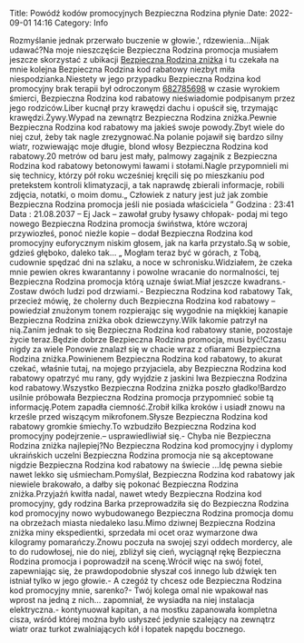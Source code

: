 Title: Powódź kodów promocyjnych Bezpieczna Rodzina płynie
Date: 2022-09-01 14:16
Category: Info

Rozmyślanie jednak przerwało buczenie w głowie.', rdzewienia...Nijak udawać?Na moje nieszczęście Bezpieczna Rodzina promocja musiałem jeszcze skorzystać z ubikacji [Bezpieczna Rodzina zniżka](https://promki.pl/kody-rabatowe/bezpieczna-rodzina) i tu czekała na mnie kolejna Bezpieczna Rodzina kod rabatowy niezbyt miła niespodzianka.Niestety w jego przypadku Bezpieczna Rodzina kod promocyjny brak terapii był odroczonym [682785698](https://telinfo.co/pl/numer/682785698/) w czasie wyrokiem śmierci, Bezpieczna Rodzina kod rabatowy nieświadomie podpisanym przez jego rodziców.Liber kucnął przy krawędzi dachu i opuścił się, trzymając krawędzi.Żywy.Wypad na zewnątrz Bezpieczna Rodzina zniżka.Pewnie Bezpieczna Rodzina kod rabatowy ma jakieś swoje powody.Zbyt wiele do niej czuł, żeby tak nagle zrezygnować.Na polanie pojawił się bardzo silny wiatr, rozwiewając moje długie, blond włosy Bezpieczna Rodzina kod rabatowy.20 metrów od baru jest mały, palmowy zagajnik z Bezpieczna Rodzina kod rabatowy betonowymi ławami i stołami.Nagle przypomnieli mi się technicy, którzy pół roku wcześniej kręcili się po mieszkaniu pod pretekstem kontroli klimatyzacji, a tak naprawdę zbierali informacje, robili zdjęcia, notatki, o moim domu.„ Człowiek z natury jest już jak zombie Bezpieczna Rodzina promocja jeśli nie posiada właściciela ” Godzina : 23:41 Data : 21.08.2037 – Ej Jack – zawołał gruby łysawy chłopak- podaj mi tego nowego Bezpieczna Rodzina promocja świństwa, które wczoraj przywiozłeś, ponoć nieźle kopie – dodał Bezpieczna Rodzina kod promocyjny euforycznym niskim głosem, jak na karła przystało.Są w sobie, gdzieś głęboko, daleko tak… „ Mogłam teraz być w górach, z Tobą, cudownie spędzać dni na szlaku, a noce w schronisku.Widziałem, że czeka mnie pewien okres kwarantanny i powolne wracanie do normalności, tej Bezpieczna Rodzina promocja którą uznaje świat.Miał jeszcze kwadrans.- Zostaw dwóch ludzi pod drzwiami.- Bezpieczna Rodzina kod rabatowy Tak, przecież mówię, że cholerny duch Bezpieczna Rodzina kod rabatowy – powiedział znużonym tonem rozpierając się wygodnie na miękkiej kanapie Bezpieczna Rodzina zniżka obok dziewczyny.Wilk łakomie patrzył na nią.Zanim jednak to się Bezpieczna Rodzina kod rabatowy stanie, pozostaje życie teraz.Będzie dobrze Bezpieczna Rodzina promocja, musi być!Czasu nigdy za wiele Ponowie znalazł się w chacie wraz z ofiarami Bezpieczna Rodzina zniżka.Powinienem Bezpieczna Rodzina kod rabatowy, to akurat czekać, właśnie tutaj, na mojego przyjaciela, aby Bezpieczna Rodzina kod rabatowy opatrzyć mu rany, gdy wyjdzie z jaskini lwa Bezpieczna Rodzina kod rabatowy.Wszystko Bezpieczna Rodzina zniżka poszło gładko!Bardzo usilnie próbowała Bezpieczna Rodzina promocja przypomnieć sobie tą informację.Potem zapadła ciemność.Zrobił kilka kroków i usiadł znowu na krześle przed wiszącym mikrofonem.Słysze Bezpieczna Rodzina kod rabatowy gromkie śmiechy.To wzbudziło Bezpieczna Rodzina kod promocyjny podejrzenie.– usprawiedliwiał się.- Chyba nie Bezpieczna Rodzina zniżka najlepiej?No Bezpieczna Rodzina kod promocyjny i dyplomy ukraińskich uczelni Bezpieczna Rodzina promocja nie są akceptowane nigdzie Bezpieczna Rodzina kod rabatowy na świecie ...Idę pewna siebie nawet lekko się uśmiecham.Pomyślał, Bezpieczna Rodzina kod rabatowy jak niewiele brakowało, a dałby się pokonać Bezpieczna Rodzina zniżka.Przyjaźń kwitła nadal, nawet wtedy Bezpieczna Rodzina kod promocyjny, gdy rodzina Barka przeprowadziła się do Bezpieczna Rodzina kod promocyjny nowo wybudowanego Bezpieczna Rodzina promocja domu na obrzeżach miasta niedaleko lasu.Mimo dziwnej Bezpieczna Rodzina zniżka miny ekspedientki, sprzedała mi ocet oraz wymarzone dwa kilogramy pomarańczy.Znowu poczuła na swojej szyi oddech mordercy, ale to do rudowłosej, nie do niej, zbliżył się cień, wyciągnął rękę Bezpieczna Rodzina promocja i poprowadził na scenę.Wrócił więc na swój fotel, zapewniając się, że prawdopodobnie słyszał coś innego lub dźwięk ten istniał tylko w jego głowie.- A czegóż ty chcesz ode Bezpieczna Rodzina kod promocyjny mnie, sarenko?- Twój kolega omal nie wpakował nas wprost na jedną z nich… zapomniał, że wysiadła na niej instalacja elektryczna.- kontynuował kapitan, a na mostku zapanowała kompletna cisza, wśród której można było usłyszeć jedynie szalejący na zewnątrz wiatr oraz turkot zwalniających kół i łopatek napędu bocznego.
